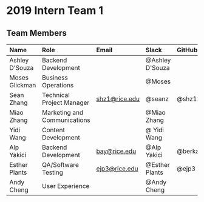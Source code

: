 # 2019 Intern Team 1

## Team Members
| Name | Role | Email | Slack | GitHub | 
| :---- | :---- | :---- | :---- | :---- |
| Ashley D'Souza | Backend Development | | @Ashley D'Souza |
| Moses Glickman | Business Operations | | @Moses |
| Sean Zhang     | Technical Project Manager | shz1@rice.edu | @seanz | @shz12
| Miao Zhang     | Marketing and Communications | | @Miao Zhang
| Yidi Wang      | Content Development | | @ Yidi Wang
| Alp Yakici     | Backend Development | bay@rice.edu | @Alp Yakici | @berkalpyakici | |
| Esther Plants  | QA/Software Testing | ejp3@rice.edu | @Esther Plants | @ejp3
| Andy Cheng     | User Experience | | @Andy Cheng |
